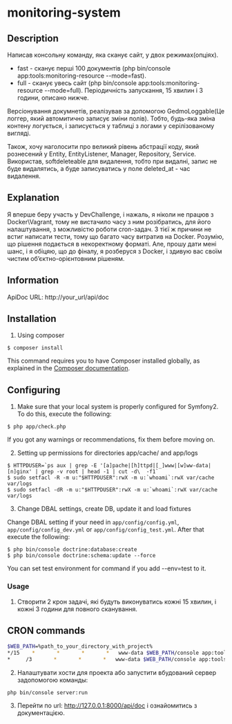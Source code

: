 monitoring-system
=================

## Description
Написав консольну команду, яка сканує сайт, у двох режимах(опціях).
- fast - сканує перші 100 документів (php bin/console app:tools:monitoring-resource --mode=fast).
- full - сканує увесь сайт (php bin/console app:tools:monitoring-resource --mode=full).
Періодичність запускання, 15 хвилин і 3 години, описано нижче.

Версіонування докумнетів, реалізував за допомогою GedmoLoggable(Це логгер, який автомитично записує зміни полів). 
Тобто, будь-яка зміна контену логується, і записується у таблиці з логами у серілізованому вигляді.

Також, хочу наголосити про великий рівень абстрації коду, який рознесений у 
Entity, EntityListener, Manager, Repository, Service.
Використав, softdeleteable для видалення, тобто при видалні, запис не буде видалятись, 
а буде записуватись у поле deleted_at - час видалення.

## Explanation
Я вперше беру участь у DevChallenge, і нажаль, я ніколи не працюв з Docker\Vagrant, тому не вистачило часу з ним розібратись, 
для його налаштування, з можливістю роботи cron-задач. З тієї ж причини не встиг написати тести, тому що багато часу витратив на Docker.
Розумію, що рішення подається в некоректному форматі. 
Але, прошу дати мені шанс, і я обіцяю, що до фіналу, я розберуся з Docker, і здивую вас своїм чистим об’єктно-орієнтовним рішеням.
## Information

ApiDoc URL: http://your_url/api/doc

## Installation

1. Using composer
  ```
  $ composer install
  ```
  This command requires you to have Composer installed globally, as explained
  in the [Composer documentation](https://getcomposer.org/doc/00-intro.md).

## Configuring

1. Make sure that your local system is properly configured for Symfony2. To do this, execute the following:
  ```
  $ php app/check.php
  ```
  If you got any warnings or recommendations, fix them before moving on.

2. Setting up permissions for directories app/cache/ and app/logs
  ```
  $ HTTPDUSER=`ps aux | grep -E '[a]pache|[h]ttpd|[_]www|[w]ww-data|[n]ginx' | grep -v root | head -1 | cut -d\  -f1`
  $ sudo setfacl -R -m u:"$HTTPDUSER":rwX -m u:`whoami`:rwX var/cache var/logs
  $ sudo setfacl -dR -m u:"$HTTPDUSER":rwX -m u:`whoami`:rwX var/cache var/logs
  ```

3. Change DBAL settings, create DB, update it and load fixtures
  
  Change DBAL setting if your need in `app/config/config.yml`, `app/config/config_dev.yml` or `app/config/config_test.yml`. After that execute the following:
  ```
  $ php bin/console doctrine:database:create
  $ php bin/console doctrine:schema:update --force
  ```
  You can set test environment for command if you add --env=test to it.

### Usage

1. Створити 2 крон задачі, які будуть виконуватись кожні 15 хвилин, і кожні 3 години для повного сканування.
## СRON commands
```bash
$WEB_PATH=%path_to_your_directory_with_project%
*/15    *       *       *       *   www-data $WEB_PATH/console app:tools:monitoring-resource  --option=fast --env=prod
*     /3       *       *       *   www-data $WEB_PATH/console app:tools:monitoring-resource --option=full --env=prod
```

2. Налаштувати хости для проекта або запустити вбудований сервер задопомогою команды:
  ```
php bin/console server:run
  ```
3. Перейти по url: http://127.0.0.1:8000/api/doc і ознайомитись з документацією.
